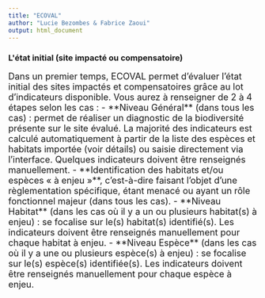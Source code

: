 ```yaml
---
title: "ECOVAL"
author: "Lucie Bezombes & Fabrice Zaoui"
output: html_document
---
```


### **L'état initial (site impacté ou compensatoire)**

<font size="4">
Dans un premier temps, ECOVAL permet d’évaluer l’état initial des sites impactés
et compensatoires grâce au lot d’indicateurs disponible.
Vous aurez à renseigner de 2 à 4 étapes selon les cas :
   - **Niveau Général** (dans tous les cas) : permet de réaliser un diagnostic de la biodiversité présente sur le site évalué. La majorité des indicateurs est calculé automatiquement à partir de la liste des espèces et habitats importée (voir détails) ou saisie directement via l’interface. Quelques indicateurs doivent être renseignés manuellement. 
   - **Identification des habitats et/ou espèces « à enjeu »**, c’est-à-dire faisant l’objet d’une règlementation spécifique, étant menacé ou ayant un rôle fonctionnel majeur (dans tous les cas). 
   - **Niveau Habitat** (dans les cas où il y a un ou plusieurs habitat(s) à enjeu) : se focalise sur le(s) habitat(s) identifié(s). Les indicateurs doivent être renseignés manuellement pour chaque habitat à enjeu. 
   - **Niveau Espèce** (dans les cas où il y a une ou plusieurs espèce(s) à enjeu) : se focalise sur le(s) espèce(s) identifiée(s). Les indicateurs doivent être renseignés manuellement pour chaque espèce à enjeu.

</font>
 
